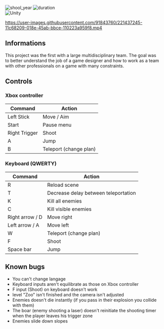![shool_year](https://img.shields.io/badge/shool_year-first-blue)
![duration](https://img.shields.io/badge/duration-1_month-blue)  
![Unity](https://img.shields.io/badge/unity-%23000000.svg?style=for-the-badge&logo=unity&logoColor=white&style=plastic)

https://user-images.githubusercontent.com/91843760/221437245-11c68209-018e-45ab-bbce-110223a959f8.mp4

## **Informations**

This project was the first with a large multidisciplinary team.
The goal was to better understand the job of a game designer and how to work as a team with other professionals on a game with many constraints.

## **Controls**

### Xbox controller

Command         | Action
-------         | ------
Left Stick      | Move / Aim
Start           | Pause menu
Right Trigger   | Shoot
A               | Jump
B               | Teleport (change plan)

### Keyboard (QWERTY)

Command               | Action
-------               | ------
R                     | Reload scene
T                     | Decrease delay between teleportation
K                     | Kill all enemies
C                     | Kill visible enemies
Right arrow / D       | Move right
Left arrow / A        | Move left
W                     | Teleport (change plan)
F                     | Shoot
Space bar             | Jump
 
## **Known bugs**

- You can't change langage
- Keyboard inputs aren't equilibrate as those on Xbox controller
- F input (Shoot) on keyboard doesn't work
- level "Zoo" isn't finished and the camera isn't adjusted
- Enemies doesn't die instantly (if you pass in their explosion you collide with them)
- The boar (enemy shooting a laser) doesn't reinitiate the shooting timer when the player leaves his trigger zone
- Enemies slide down slopes
